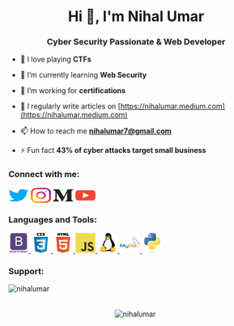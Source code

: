 <h1 align="center">Hi 👋, I'm Nihal Umar</h1>
<h3 align="center">Cyber Security Passionate & Web Developer</h3>

- 🚩 I love playing **CTFs**

- 🌱 I’m currently learning **Web Security**

- 🤝 I’m working for **certifications**

- 📝 I regularly write articles on [https://nihalumar.medium.com](https://nihalumar.medium.com)

- 📫 How to reach me **nihalumar7@gmail.com**

- ⚡ Fun fact **43% of cyber attacks target small business**

<h3 align="left">Connect with me:</h3>
<p align="left">
<a href="https://twitter.com/realnihalumar" target="blank"><img align="center" src="https://github.com/nihalumar/nihalumar/blob/main/img/twitter.svg" alt="realnihalumar" height="30" width="40" /></a>
<a href="https://instagram.com/realnihalumar" target="blank"><img align="center" src="https://github.com/nihalumar/nihalumar/blob/main/img/instagram.svg" alt="realnihalumar" height="30" width="40" /></a>
<a href="https://medium.com/@nihalumar" target="blank"><img align="center" src="https://github.com/nihalumar/nihalumar/blob/main/img/medium.svg" alt="@nihalumar" height="30" width="40" /></a>
<a href="https://www.youtube.com/c/nihalumar" target="blank"><img align="center" src="https://github.com/nihalumar/nihalumar/blob/main/img/youtube.svg" alt="nihalumar" height="30" width="40" /></a>
</p>

<h3 align="left">Languages and Tools:</h3>
<p align="left"> <a href="https://getbootstrap.com" target="_blank"> <img src="https://raw.githubusercontent.com/devicons/devicon/master/icons/bootstrap/bootstrap-plain-wordmark.svg" alt="bootstrap" width="40" height="40"/> </a> <a href="https://www.w3schools.com/css/" target="_blank"> <img src="https://raw.githubusercontent.com/devicons/devicon/master/icons/css3/css3-original-wordmark.svg" alt="css3" width="40" height="40"/> </a> <a href="https://www.w3.org/html/" target="_blank"> <img src="https://raw.githubusercontent.com/devicons/devicon/master/icons/html5/html5-original-wordmark.svg" alt="html5" width="40" height="40"/> </a> <a href="https://developer.mozilla.org/en-US/docs/Web/JavaScript" target="_blank"> <img src="https://raw.githubusercontent.com/devicons/devicon/master/icons/javascript/javascript-original.svg" alt="javascript" width="40" height="40"/> </a> <a href="https://www.linux.org/" target="_blank"> <img src="https://raw.githubusercontent.com/devicons/devicon/master/icons/linux/linux-original.svg" alt="linux" width="40" height="40"/> </a> <a href="https://www.mysql.com/" target="_blank"> <img src="https://raw.githubusercontent.com/devicons/devicon/master/icons/mysql/mysql-original-wordmark.svg" alt="mysql" width="40" height="40"/> </a> <a href="https://www.python.org" target="_blank"> <img src="https://raw.githubusercontent.com/devicons/devicon/master/icons/python/python-original.svg" alt="python" width="40" height="40"/> </a> </p>

<h3 align="left">Support:</h3>
<p><a href="https://www.buymeacoffee.com/nihalumar"> <img align="left" src="https://cdn.buymeacoffee.com/buttons/v2/default-yellow.png" height="50" width="210" alt="nihalumar" /></a></p><br><br>

<p><img align="center" src="https://github-readme-streak-stats.herokuapp.com/?user=nihalumar&" alt="nihalumar" /></p>
